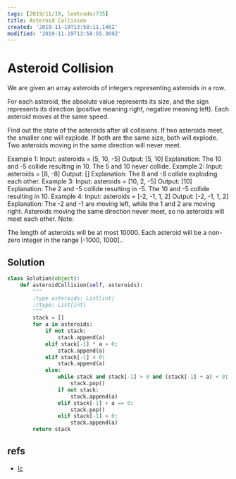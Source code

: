 ```yaml
---
tags: [2019/11/19, leetcode/735]
title: Asteroid Collision
created: '2019-11-19T13:58:11.146Z'
modified: '2019-11-19T13:58:55.369Z'
---
```


# Asteroid Collision

We are given an array asteroids of integers representing asteroids in a row.

For each asteroid, the absolute value represents its size, and the sign represents its direction (positive meaning right, negative meaning left). Each asteroid moves at the same speed.

Find out the state of the asteroids after all collisions. If two asteroids meet, the smaller one will explode. If both are the same size, both will explode. Two asteroids moving in the same direction will never meet.

Example 1:
Input: 
asteroids = [5, 10, -5]
Output: [5, 10]
Explanation: 
The 10 and -5 collide resulting in 10.  The 5 and 10 never collide.
Example 2:
Input: 
asteroids = [8, -8]
Output: []
Explanation: 
The 8 and -8 collide exploding each other.
Example 3:
Input: 
asteroids = [10, 2, -5]
Output: [10]
Explanation: 
The 2 and -5 collide resulting in -5.  The 10 and -5 collide resulting in 10.
Example 4:
Input: 
asteroids = [-2, -1, 1, 2]
Output: [-2, -1, 1, 2]
Explanation: 
The -2 and -1 are moving left, while the 1 and 2 are moving right.
Asteroids moving the same direction never meet, so no asteroids will meet each other.
Note:

The length of asteroids will be at most 10000.
Each asteroid will be a non-zero integer in the range [-1000, 1000]..

## Solution

```python
class Solution(object):
    def asteroidCollision(self, asteroids):
        """
        :type asteroids: List[int]
        :rtype: List[int]
        """
        stack = []
        for a in asteroids:
            if not stack:
                stack.append(a)
            elif stack[-1] * a > 0:
                stack.append(a)
            elif stack[-1] < 0:
                stack.append(a)
            else:
                while stack and stack[-1] > 0 and (stack[-1] + a) < 0:
                    stack.pop()
                if not stack:
                    stack.append(a)
                elif stack[-1] + a == 0:
                    stack.pop()
                elif stack[-1] < 0:
                    stack.append(a)
        return stack

```

## refs

* [lc](https://leetcode.com/problems/asteroid-collision/)

